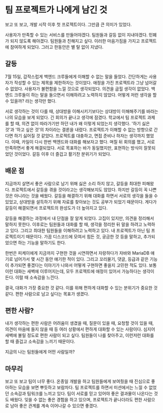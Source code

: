 # 팀 프로젝트가 나에게 남긴 것
보고 또 보고, 개발 시작 이후 첫 프로젝트이다. 그만큼 큰 의미가 있었다. 

사용자가 만족할 수 있는 서비스를 만들어야겠다. 팀원들과 갈등 없이 지내야겠다. 민폐가 되지 않도록 해야겠다. 팀원들과 친해지고 싶다. 이러한 마음가짐을 가지고 프로젝트에 참여하게 되었다. 
그러고 한동안은 별 탈 없이 지냈다.

## 갈등

7월 15일, 갑작스럽게 백엔드 크루들에게 이해할 수 없는 말을 들었다. 간단하게는 사용자가 작성할 수 있는 제목을 제한하자는 것이었다. 
애정을 가진 프로젝트라 그냥 넘어갈 수 없었다. 사용자가 불편함을 느낄 것으로 생각되었다. 의견을 굽힐 생각이 없었다. 백엔드 크루들이 하는 말을 들으면서 이해하려고 노력하지 않았다. 
어떻게 저런 생각을 할 수 있을까? 라는 생각만 했다. 

서로 생각하는 것이 다를 때, 상대방을 이해시키기보다는 상대방이 이해해주기를 바라는 나의 모습을 보게 되었다. 
긴 회의가 끝나고 생각에 잠겼다. 학교에서 팀 프로젝트 과제를 할 때, 의견 없이 따라가기만 하던 내가 왜 이렇게 되었는지 생각했다. 
'하기 싫은 것'과 '하고 싶은 것'의 차이라는 결론을 내렸다. 프로젝트가 이해할 수 없는 방향으로 간다면 하기 싫어질 것 같았다. 프로젝트를 대충하고, 면접 준비나 하자는 생각까지 했었다. 
이때, 카일이 다시 한번 백엔드와 대화를 해보자고 했다. 며칠 뒤 회의를 했고, 서로 만족하면서 좋게 해결되었다. 
서로 목표하는 바가 동일했지만, 표현하는 방식이 잘못되었던 것이었다. 갈등 이후 더 즐겁고 활기찬 분위기가 되었다.

## 배운 점

지금까지 살면서 좋은 사람으로 남기 위해 싫은 소리 하지 않고, 갈등을 최대한 피해왔다. 프로젝트에서 갈등을 겪을 것이라고는 생각해보지도 않았다. 
하지만 갈등이 꼭 나쁜 것은 아니라는 것을 배웠다. 갈등을 해결하기 위해 대화를 하면서 서로의 생각을 들을 수 있었고, 상대방을 설득하기 위해 자료를 찾아보는 것도 공부가 되었기 때문이다. 
게다가 갈등이 해결되면서 프로젝트의 완성도가 더 높아지고 있다. 

갈등을 해결하는 과정에서 내 단점을 잘 알게 되었다. 고집이 있지만, 의견을 정리해서 말하지 못한다. 
이후로는 팀원들과 대화를 할 때, 생각을 정리한 뒤 말을 하려고 노력하고 있다. 그리고 최대한 팀원들을 이해하려고 노력하고 있다. 
내 프로젝트가 아닌 팀 프로젝트이기 때문이다. 가끔 디스코드에 모여서 힘든 것, 궁금한 것 등을 말하고, 추가되었으면 하는 기능을 말하기도 한다. 

한번은 피케이에게 지금까지 구현한 것을 시연하면서 자랑하다가 자바와 MariaDB 얘기로 넘어가서 몇 시간 동안 얘기한 적이 있다. 그리고 꼬리물기, 댓글, 등급과 같은 기능이 추가되면 좋겠다는 이야기가
나와서 어떻게 구현하면 좋을지 고민한 적도 있다. 보통 이런 대화는 새벽에 이루어지는데, 모두 프로젝트에 애정이 있어서 가능하다는 생각이 든다.
이럴 때 소속감을 느낀다. 

결국, 대화가 가장 중요한 것 같다. 이를 위해 편하게 대화할 수 있는 분위기가 중요한 것 같다. 편한 사람으로 남고 싶다는 목표가 생겼다.

## 편한 사람?

내가 생각하는 편한 사람은 어려움이 생겼을 때, 질문이 있을 때, 요청할 것이 있을 때, 의견이 마음에 들지 않을 때 등 여러 상황에서 편하게 대화할 수 있는 사람이다. 
심지어 새벽에 불릴 정도로 편한 사람이 되고 싶다. 팀원들이 나를 찾아주고, 이런저런 대화를 할 때 즐겁고 소속감을 느끼기 때문이다. 

지금의 나는 팀원들에게 어떤 사람일까?

## 마무리

보고 또 보고 팀이 너무 좋다. 온종일 개발을 하고 팀원들에게 보여줬을 때 진심으로 좋아하는 모습을 보면 뿌듯하고 보람차다. 
팀 프로젝트를 하면서 미션에서는 느낄 수 없었던 소속감과 팀워크를 느끼고 있다. 팀이 서로를 믿고 있어야 좋은 결과물이 나온다는 것도 배웠다. 
잊을 수 없는 좋은 경험을 하고 있으며, 프로젝트가 끝나더라도 편한 사람으로 남아 좋은 관계를 계속 이어나갈 수 있으면 좋겠다.
